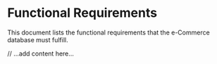 # Functional Requirements

This document lists the functional requirements that the e-Commerce database must fulfill.

// ...add content here...
